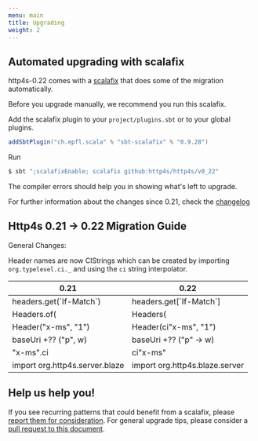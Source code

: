 ```yaml
---
menu: main
title: Upgrading
weight: 2
---
```


## Automated upgrading with scalafix

http4s-0.22 comes with a [scalafix](https://scalacenter.github.io/scalafix/) that does some of the migration automatically.

Before you upgrade manually, we recommend you run this scalafix.

Add the scalafix plugin to your `project/plugins.sbt` or to your global plugins.
```sbt
addSbtPlugin("ch.epfl.scala" % "sbt-scalafix" % "0.9.28")
```

Run
```sh
$ sbt ";scalafixEnable; scalafix github:http4s/http4s/v0_22"
```

The compiler errors should help you in showing what's left to upgrade.

For further information about the changes since 0.21, check the [changelog](https://http4s.org/changelog/)


## Http4s 0.21 -> 0.22 Migration Guide

General Changes:  

Header names are now CIStrings which can be created by importing `org.typelevel.ci._` and using the `ci` string interpolator.

| 0.21                           | 0.22                            |
| -----------------------------  | -----------------------------   |
| headers.get(\`If-Match\`)      | headers.get[\`If-Match\`]       |
| Headers.of(                    | Headers(                        |
| Header("x-ms", "1")            | Header(ci"x-ms", "1")           |
| baseUri +?? ("p", w)           | baseUri +?? ("p" -> w)          |
| "x-ms".ci                      | ci"x-ms"                        |
| import org.http4s.server.blaze | import org.http4s.blaze.server  |



## Help us help you!

If you see recurring patterns that could benefit from a scalafix, please [report them for consideration](https://github.com/http4s/http4s/issues/4858).  For general upgrade tips, please consider a [pull request to this document](https://github.com/http4s/http4s/edit/series/0.22/docs/src/main/mdoc/upgrading.md).
